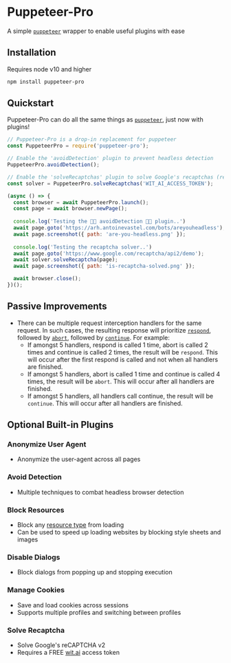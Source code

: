# Puppeteer-Pro

A simple [`puppeteer`](https://github.com/puppeteer/puppeteer) wrapper to enable useful plugins with ease

## Installation

Requires node v10 and higher

```bash
npm install puppeteer-pro
```

## Quickstart

Puppeteer-Pro can do all the same things as [`puppeteer`](https://github.com/puppeteer/puppeteer), just now with plugins!

```js
// Puppeteer-Pro is a drop-in replacement for puppeteer
const PuppeteerPro = require('puppeteer-pro');

// Enable the 'avoidDetection' plugin to prevent headless detection
PuppeteerPro.avoidDetection();

// Enable the 'solveRecaptchas' plugin to solve Google's recaptchas (remember to provide a wit.api API access token)
const solver = PuppeteerPro.solveRecaptchas('WIT_AI_ACCESS_TOKEN');

(async () => {
  const browser = await PuppeteerPro.launch();
  const page = await browser.newPage();
  
  console.log('Testing the 🐱‍👤 avoidDetection 🐱‍👤 plugin..')
  await page.goto('https://arh.antoinevastel.com/bots/areyouheadless');
  await page.screenshot({ path: 'are-you-headless.png' });
  
  console.log('Testing the recaptcha solver..')
  await page.goto('https://www.google.com/recaptcha/api2/demo');
  await solver.solveRecaptcha(page);
  await page.screenshot({ path: 'is-recaptcha-solved.png' });

  await browser.close();
})();
```

## Passive Improvements

- There can be multiple request interception handlers for the same request. In such cases, the resulting response will prioritize [`respond`](https://github.com/puppeteer/puppeteer/blob/main/docs/api.md#httprequestrespondresponse), followed by [`abort`](https://github.com/puppeteer/puppeteer/blob/main/docs/api.md#httprequestaborterrorcode), followed by [`continue`](https://github.com/puppeteer/puppeteer/blob/main/docs/api.md#httprequestcontinueoverrides). For example:
  - If amongst 5 handlers, respond is called 1 time, abort is called 2 times and continue is called 2 times, the result will be `respond`. This will occur after the first respond is called and not when all handlers are finished.
  - If amongst 5 handlers, abort is called 1 time and continue is called 4 times, the result will be `abort`. This will occur after all handlers are finished.
  - If amongst 5 handlers, all handlers call continue, the result will be `continue`. This will occur after all handlers are finished.

## Optional Built-in Plugins

### Anonymize User Agent

- Anonymize the user-agent across all pages

### Avoid Detection

- Multiple techniques to combat headless browser detection

### Block Resources

- Block any [resource type](https://github.com/puppeteer/puppeteer/blob/main/docs/api.md#httprequestresourcetype) from loading
- Can be used to speed up loading websites by blocking style sheets and images

### Disable Dialogs

- Block dialogs from popping up and stopping execution

### Manage Cookies

- Save and load cookies across sessions
- Supports multiple profiles and switching between profiles

### Solve Recaptcha

- Solve Google's reCAPTCHA v2
- Requires a FREE [wit.ai](https://wit.ai/apps) access token
